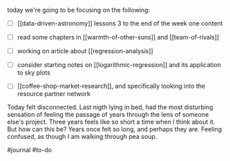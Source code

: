 today we're going to be focusing on the following:

- [ ] [[data-driven-astronomy]] lessons 3 to the end of the week one content
- [ ] read some chapters in [[warmth-of-other-suns]] and [[team-of-rivals]]
- [ ] working on article about [[regression-analysis]]
- [ ] consider starting notes on [[logarithmic-regression]] and its application to sky plots
- [ ] [[coffee-shop-market-research]], and specifically looking into the resource partner network


Today felt disconnected. Last nigth lying in bed, had the most disturbing sensation of feeling the passage of years through the lens of someone else's project. Three years feels like so short a time when I think about it. But how can this be? Years once felt so long, and perhaps they are. Feeling confused, as though I am walking through pea soup. 

#journal #to-do 